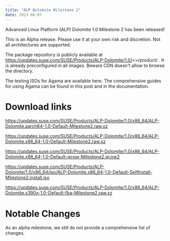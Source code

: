 ```yaml
---
title: "ALP Dolomite Milestone 2"
date: 2023-08-07
---
```

Advanced Linux Platform (ALP) Dolomite 1.0 Milestone 2 has been released!

This is an Alpha release. Please use it at your own risk and discretion. Not all architectures are supported.

The package repository is publicly available at https://updates.suse.com/SUSE/Products/ALP-Dolomite/1.0/<<basearch>>/product/ . It is already preconfigured in all images. Beware CDN doesn't allow to browse the directory.

The testing ISOs for Agama are available here. The comprehensive guides for using Agama can be found in this post and in the documentation.

# Download links

https://updates.suse.com/SUSE/Products/ALP-Dolomite/1.0/x86_64/ALP-Dolomite.aarch64-1.0-Default-Milestone2.raw.xz

https://updates.suse.com/SUSE/Products/ALP-Dolomite/1.0/x86_64/ALP-Dolomite.x86_64-1.0-Default-Milestone2.raw.xz

https://updates.suse.com/SUSE/Products/ALP-Dolomite/1.0/x86_64/ALP-Dolomite.x86_64-1.0-Default-qcow-Milestone2.qcow2

https://updates.suse.com/SUSE/Products/ALP-Dolomite/1.0/x86_64/iso/ALP-Dolomite.x86_64-1.0-Default-SelfInstall-Milestone2.install.iso

https://updates.suse.com/SUSE/Products/ALP-Dolomite/1.0/x86_64/ALP-Dolomite.s390x-1.0-Default-fba-Milestone2.raw.xz


# Notable Changes

As an alpha milestone, we still do not provide a comprehensive list of changes.
